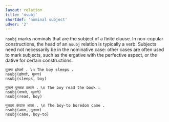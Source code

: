 ```yaml
---
layout: relation
title: 'nsubj'
shortdef: 'nominal subject'
udver: '2'
---
```


`nsubj` marks nominals that are the subject of a finite clause.
In non-copular constructions, the head of an `nsubj` relation is typically a verb.
Subjects need not necessarily be in the nominative case: other cases are often used to mark
subjects, such as the ergative with the perfective aspect, or the dative for certain constructions.

~~~ sdparse
मुलगा झोपतो . \n The boy sleeps .
nsubj(झोपतो, मुलगा)
nsubj(sleeps, boy)
~~~

~~~ sdparse
मुलाने पुस्तक वाचले . \n The boy read the book .
nsubj(वाचले, मुलाने)
nsubj(read, boy)
~~~

~~~ sdparse
मुलाला कंटाळ आला . \n The boy-to boredom came .
nsubj(आला, मुलाला)
nsubj(came, boy-to)
~~~
<!-- Interlanguage links updated Pá kvě 14 11:09:12 CEST 2021 -->
